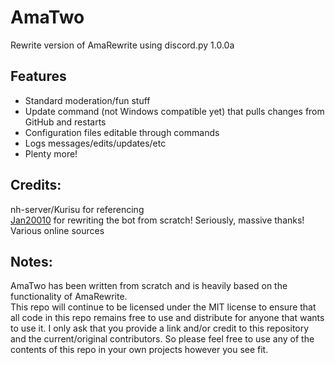 # AmaTwo

Rewrite version of AmaRewrite using discord.py 1.0.0a

## Features

- Standard moderation/fun stuff  
- Update command (not Windows compatible yet) that pulls changes from GitHub and restarts  
- Configuration files editable through commands  
- Logs messages/edits/updates/etc  
- Plenty more!

## Credits:

nh-server/Kurisu for referencing  
[Jan20010](https://github.com/Jan200101) for rewriting the bot from scratch! Seriously, massive thanks!  
Various online sources

## Notes:

AmaTwo has been written from scratch and is heavily based on the functionality of AmaRewrite.  
This repo will continue to be licensed under the MIT license to ensure that all code in this repo remains free to use and distribute for anyone that wants to use it. I only ask that you provide a link and/or credit to this repository and the current/original contributors. So please feel free to use any of the contents of this repo in your own projects however you see fit.
